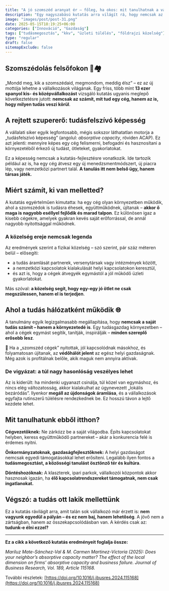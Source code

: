 ```yaml
---
title: "A jó szomszéd aranyat ér – főleg, ha okos: mit tanulhatnak a vállalkozások egymástól?"
description: "Egy nagyszabású kutatás arra világít rá, hogy nemcsak az számít, mit tud a cég, hanem az is, ki van a közelében. A helyi tudáshálózatok ereje a túlélés kulcsa lehet."
image: "images/post/post-31.png"
date: 2025-05-15T18:19:25+06:00
categories: ["Innováció", "Gazdaság"]
tags: ["tudásmegosztás", "kkv", "üzleti túlélés", "földrajzi közelség"]
type: "regular"
draft: false
sitemapExclude: false
---
```


## Szomszédolás felsőfokon 🧠🏘️

„Mondd meg, kik a szomszédaid, megmondom, meddig élsz” – ez az új mottója lehetne a vállalkozások világának. Egy friss, több mint **13 ezer spanyol kis- és középvállalkozást** vizsgáló kutatás ugyanis meglepő következtetésre jutott: **nemcsak az számít, mit tud egy cég, hanem az is, hogy milyen tudás veszi körül**.

## A rejtett szupererő: tudásfelszívó képesség

A vállalati siker egyik legfontosabb, mégis sokszor láthatatlan motorja a „tudásfelszívó képesség” (angolul: *absorptive capacity*, röviden ACAP). Ez azt jelenti: mennyire képes egy cég felismerni, befogadni és hasznosítani a környezetéből érkező új tudást, ötleteket, gyakorlatokat.

Ez a képesség nemcsak a kutatás-fejlesztésre vonatkozik. Ide tartozik például az is, ha egy cég átvesz egy új menedzsmentmódszert, új piacra lép, vagy nemzetközi partnert talál. **A tanulás itt nem belső ügy, hanem társas játék.**

## Miért számít, ki van melletted?

A kutatás egyértelműen kimutatta: ha egy cég olyan környezetben működik, ahol a szomszédok is tudásra éhesek, együttműködnek, újítanak – **akkor ő maga is nagyobb eséllyel fejlődik és marad talpon**. Ez különösen igaz a kisebb cégekre, amelyek gyakran kevés saját erőforrással, de annál nagyobb nyitottsággal működnek.

### A közelség ereje nemcsak legenda

Az eredmények szerint a fizikai közelség – szó szerint, pár száz méteren belül – elősegíti:

- a tudás áramlását partnerek, versenytársak vagy intézmények között,
- a nemzetközi kapcsolatok kialakulását helyi kapcsolatokon keresztül,
- és azt is, hogy a cégek átvegyék egymástól a jól működő üzleti gyakorlatokat.

Más szóval: **a közelség segít, hogy egy-egy jó ötlet ne csak megszülessen, hanem el is terjedjen**.

## Ahol a tudás hálózatként működik 🌐

A tanulmány egyik legizgalmasabb megállapítása, hogy **nemcsak a saját tudás számít – hanem a környezetedé is**. Egy tudásgazdag környezetben – ahol a cégek egymást segítik, tanítják, inspirálják – **minden szereplő erősebb lesz**.

🤝 Ha a „szomszéd cégek” nyitottak, jól kapcsolódnak másokhoz, és folyamatosan újítanak, az **védőhálót jelent** az egész helyi gazdaságnak. Még azok is profitálnak belőle, akik maguk nem annyira aktívak.

### De vigyázat: a túl nagy hasonlóság veszélyes lehet

Az is kiderült: ha mindenki ugyanazt csinálja, túl közel van egymáshoz, és nincs elég változatosság, akkor kialakulhat az úgynevezett „lokális bezáródás”. Ilyenkor **megáll az újdonságok áramlása**, és a vállalkozások egyfajta rutinszerű túlélésre rendezkednek be. Ez hosszú távon a lejtő kezdete lehet.

## Mit tanulhatunk ebből itthon?

**Cégvezetőknek:** Ne zárkózz be a saját világodba. Építs kapcsolatokat helyben, keress együttműködő partnereket – akár a konkurencia felé is érdemes nyitni.

**Önkormányzatoknak, gazdaságfejlesztőknek:** A helyi gazdaságot nemcsak egyedi támogatásokkal lehet erősíteni. Legalább ilyen fontos a **tudásmegosztást, a közösségi tanulást ösztönző tér és kultúra**.

**Döntéshozóknak:** A klaszterek, ipari parkok, vállalkozói központok akkor hasznosak igazán, ha **élő kapcsolatrendszereket támogatnak, nem csak ingatlanokat.**

## Végszó: a tudás ott lakik mellettünk

Ez a kutatás rávilágít arra, amit talán sok vállalkozó már érzett is: **nem vagyunk egyedül a pályán – és ez nem baj, hanem lehetőség**. A jövő nem a zártságban, hanem az összekapcsolódásban van. A kérdés csak az: **tudunk-e élni ezzel?**

---

**Ez a cikk a következő kutatás eredményeit foglalja össze:**

_Mariluz Mate-Sánchez-Val & M. Carmen Martinez-Victoria (2025): Does your neighbor’s absorptive capacity matter? The effect of the local dimension on firms’ absorptive capacity and business failure. Journal of Business Research, Vol. 189, Article 115168._

További részletek: [https://doi.org/10.1016/j.jbusres.2024.115168](https://doi.org/10.1016/j.jbusres.2024.115168)
